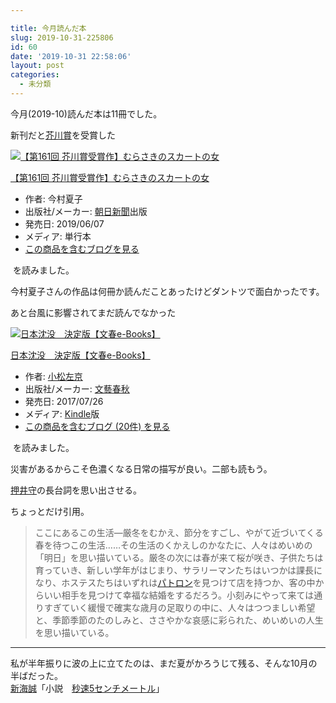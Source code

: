 ```yaml
---

title: 今月読んだ本
slug: 2019-10-31-225806
id: 60
date: '2019-10-31 22:58:06'
layout: post
categories:
  - 未分類
---
```


今月(2019-10)読んだ本は11冊でした。

新刊だと[芥川賞](http://d.hatena.ne.jp/keyword/%B3%A9%C0%EE%BE%DE)を受賞した



[![【第161回 芥川賞受賞作】むらさきのスカートの女](https://images-fe.ssl-images-amazon.com/images/I/51pSoaaR5CL._SL160_.jpg "【第161回 芥川賞受賞作】むらさきのスカートの女")](http://www.amazon.co.jp/exec/obidos/ASIN/4022516127/peipeipe-22/)



[【第161回 芥川賞受賞作】むらさきのスカートの女](http://www.amazon.co.jp/exec/obidos/ASIN/4022516127/peipeipe-22/)

*   作者: 今村夏子
*   出版社/メーカー: [朝日新聞](http://d.hatena.ne.jp/keyword/%C4%AB%C6%FC%BF%B7%CA%B9)出版
*   発売日: 2019/06/07
*   メディア: 単行本
*   [この商品を含むブログを見る](http://d.hatena.ne.jp/asin/4022516127/peipeipe-22)







 を読みました。

今村夏子さんの作品は何冊か読んだことあったけどダントツで面白かったです。

あと台風に影響されてまだ読んでなかった



[![日本沈没　決定版【文春e-Books】](https://images-fe.ssl-images-amazon.com/images/I/51N8Fjl6vnL._SL160_.jpg "日本沈没　決定版【文春e-Books】")](http://www.amazon.co.jp/exec/obidos/ASIN/B07433FFQT/peipeipe-22/)



[日本沈没　決定版【文春e-Books】](http://www.amazon.co.jp/exec/obidos/ASIN/B07433FFQT/peipeipe-22/)

*   作者: [小松左京](http://d.hatena.ne.jp/keyword/%BE%AE%BE%BE%BA%B8%B5%FE)
*   出版社/メーカー: [文藝春秋](http://d.hatena.ne.jp/keyword/%CA%B8%E9%BA%BD%D5%BD%A9)
*   発売日: 2017/07/26
*   メディア: [Kindle](http://d.hatena.ne.jp/keyword/Kindle)版
*   [この商品を含むブログ (20件) を見る](http://d.hatena.ne.jp/asin/B07433FFQT/peipeipe-22)







 を読みました。

災害があるからこそ色濃くなる日常の描写が良い。二部も読もう。

[押井守](http://d.hatena.ne.jp/keyword/%B2%A1%B0%E6%BC%E9)の長台詞を思い出させる。

ちょっとだけ引用。

> ここにあるこの生活―厳冬をむかえ、節分をすごし、やがて近づいてくる春を待つこの生活……その生活のくかえしのかなたに、人々はめいめの「明日」を思い描いている。厳冬の次には春が来て桜が咲き、子供たちは育っていき、新しい学年がはじまり、サラリーマンたちはいつかは課長になり、ホステスたちはいずれは[パトロン](http://d.hatena.ne.jp/keyword/%A5%D1%A5%C8%A5%ED%A5%F3)を見つけて店を持つか、客の中からいい相手を見つけて幸福な結婚をするだろう。小刻みにやって来ては通りすぎていく緩慢で確実な歳月の足取りの中に、人々はつつましい希望と、季節季節のたのしみと、ささやかな哀感に彩られた、めいめいの人生を思い描いている。

* * *

私が半年振りに波の上に立てたのは、まだ夏がかろうじて残る、そんな10月の半ばだった。  
[新海誠](http://d.hatena.ne.jp/keyword/%BF%B7%B3%A4%C0%BF)「小説　[秒速5センチメートル](http://d.hatena.ne.jp/keyword/%C9%C3%C2%AE5%A5%BB%A5%F3%A5%C1%A5%E1%A1%BC%A5%C8%A5%EB)」